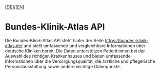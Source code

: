 [[DE]](README.md)/[[EN]](README_en.md)

# Bundes-Klinik-Atlas API

Die Bundes-Klinik-Atlas API steht hinter der Seite https://bundes-klinik-atlas.de/ und stellt umfassende und vergleichbare Informationen über deutsche Kliniken bereit. Die Daten unterstützen Patient:innen bei der Auswahl des richtigen Krankenhauses und bieten umfassende Informationen über die Versorgungsqualität, die ärztliche und pflegerische Personalausstattung sowie andere wichtige Datenpunkte.

